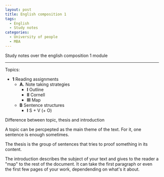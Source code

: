```yaml
---
layout: post
title: English composition 1
tags:
  - English
  - Study notes
categories:
  - University of people
  - MBA
---
```


Study notes over the english composition 1 module

---

Topics:
  - **1** Reading assignments
    - **A.** Note taking strategies
      - **I** Outline
      - **II** Cornell
      - **III** Map
    - **B** Sentence structures
      - **I** S + V (+ O)
      
      
      
Difference between topic, thesis and introduction
  
A topic can be percpepted as the main theme of the text. For it, one sentence is enough sometimes.

The thesis is the group of sentences that tries to proof something in its content.

The introduction describes the subject of your text and gives to the reader a "map" to the rest of the document. It can take the first paragraph or even the first few pages of your work, dependending on what's it about.
